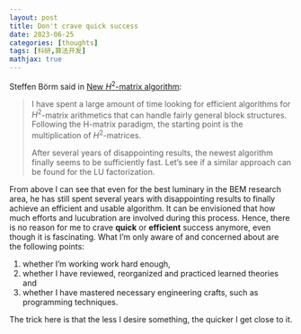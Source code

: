 ```yaml
---
layout: post
title: Don't crave quick success
date: 2023-06-25
categories: [thoughts]
tags: [科研,算法开发]
mathjax: true
---
```


Steffen Börm said in [New $H^{2}$-matrix algorithm](https://www.researchgate.net/publication/371783087_New_H-matrix_algorithm):

> I have spent a large amount of time looking for efficient algorithms for $H^2$-matrix arithmetics that can handle fairly general block structures. Following the H-matrix paradigm, the starting point is the multiplication of $H^2$-matrices.
> 
> After several years of disappointing results, the newest algorithm finally seems to be sufficiently fast. Let&rsquo;s see if a similar approach can be found for the LU factorization.

From above I can see that even for the best luminary in the BEM research area, he has still spent several years with disappointing results to finally achieve an efficient and usable algorithm. It can be envisioned that how much efforts and lucubration are involved during this process. Hence, there is no reason for me to crave **quick** or **efficient** success anymore, even though it is fascinating. What I&rsquo;m only aware of and concerned about are the following points:

1.  whether I&rsquo;m working work hard enough,
2.  whether I have reviewed, reorganized and practiced learned theories and
3.  whether I have mastered necessary engineering crafts, such as programming techniques.

The trick here is that the less I desire something, the quicker I get close to it.

